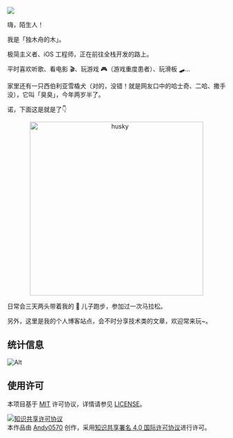 ![](https://blog-andy0570-1256077835.cos.ap-shanghai.myqcloud.com/site_Images/080704.jpg)


嗨，陌生人！

我是「独木舟的木」。

极简主义者、iOS 工程师，正在前往全栈开发的路上。

平时喜欢听歌、看电影 🎬、玩游戏 🎮（游戏重度患者）、玩滑板 🛹...

家里还有一只西伯利亚雪橇犬（对的，没错！就是网友口中的哈士奇、二哈、撒手没），它叫「臭臭」，今年两岁半了。

诺，下面这是就是了👇

<p align="center">
<img src="https://blog-andy0570-1256077835.cos.ap-shanghai.myqcloud.com/site_Images/IMG_3248.JPG" alt="husky" width="400">
</p>


日常会三天两头带着我的 🐶 儿子跑步，参加过一次马拉松。

另外，这里是我的个人博客站点，会不时分享技术类的文章，欢迎常来玩~。

## 统计信息

![Alt](https://repobeats.axiom.co/api/embed/9096aa90cd56992adaa74a70dfdfd2eabfe513be.svg "Repobeats analytics image")


## 使用许可

本项目基于 [MIT](https://opensource.org/licenses/MIT) 许可协议，详情请参见 [LICENSE](https://github.com/Andy0570/evernote/blob/main/LICENSE)。

<a rel="license" href="http://creativecommons.org/licenses/by/4.0/"><img alt="知识共享许可协议" style="border-width:0" src="https://i.creativecommons.org/l/by/4.0/88x31.png" /></a><br />本<span xmlns:dct="http://purl.org/dc/terms/" href="http://purl.org/dc/dcmitype/Text" rel="dct:type">作品</span>由 <a xmlns:cc="http://creativecommons.org/ns#" href="https://github.com/Andy0570/evernote" property="cc:attributionName" rel="cc:attributionURL">Andy0570</a> 创作，采用<a rel="license" href="http://creativecommons.org/licenses/by/4.0/">知识共享署名 4.0 国际许可协议</a>进行许可。

